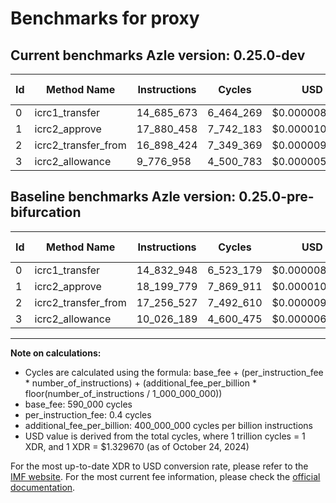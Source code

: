 # Benchmarks for proxy

## Current benchmarks Azle version: 0.25.0-dev

| Id  | Method Name         | Instructions | Cycles    | USD           | USD/Million Calls | Change                              |
| --- | ------------------- | ------------ | --------- | ------------- | ----------------- | ----------------------------------- |
| 0   | icrc1_transfer      | 14_685_673   | 6_464_269 | $0.0000085953 | $8.59             | <font color="green">-147_275</font> |
| 1   | icrc2_approve       | 17_880_458   | 7_742_183 | $0.0000102945 | $10.29            | <font color="green">-319_321</font> |
| 2   | icrc2_transfer_from | 16_898_424   | 7_349_369 | $0.0000097722 | $9.77             | <font color="green">-358_103</font> |
| 3   | icrc2_allowance     | 9_776_958    | 4_500_783 | $0.0000059846 | $5.98             | <font color="green">-249_231</font> |

## Baseline benchmarks Azle version: 0.25.0-pre-bifurcation

| Id  | Method Name         | Instructions | Cycles    | USD           | USD/Million Calls |
| --- | ------------------- | ------------ | --------- | ------------- | ----------------- |
| 0   | icrc1_transfer      | 14_832_948   | 6_523_179 | $0.0000086737 | $8.67             |
| 1   | icrc2_approve       | 18_199_779   | 7_869_911 | $0.0000104644 | $10.46            |
| 2   | icrc2_transfer_from | 17_256_527   | 7_492_610 | $0.0000099627 | $9.96             |
| 3   | icrc2_allowance     | 10_026_189   | 4_600_475 | $0.0000061171 | $6.11             |

---

**Note on calculations:**

-   Cycles are calculated using the formula: base_fee + (per_instruction_fee \* number_of_instructions) + (additional_fee_per_billion \* floor(number_of_instructions / 1_000_000_000))
-   base_fee: 590_000 cycles
-   per_instruction_fee: 0.4 cycles
-   additional_fee_per_billion: 400_000_000 cycles per billion instructions
-   USD value is derived from the total cycles, where 1 trillion cycles = 1 XDR, and 1 XDR = $1.329670 (as of October 24, 2024)

For the most up-to-date XDR to USD conversion rate, please refer to the [IMF website](https://www.imf.org/external/np/fin/data/rms_sdrv.aspx).
For the most current fee information, please check the [official documentation](https://internetcomputer.org/docs/current/developer-docs/gas-cost#execution).
